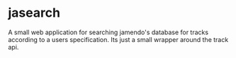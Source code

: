 # jasearch
A small web application for searching jamendo's database for tracks according to a users specification. Its just a small wrapper around the track api.
